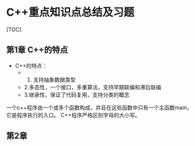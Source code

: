 #  **C++重点知识点总结及习题**

[TOC]

## **第1章 C++的特点**

- C++的特点：
  - 1. 支持抽象数据类型  
  - 2.多态性，一个接口，多重算法，支持早期联编和滞后联编
  - 3.继承性，保证了代码复用，支持分类的概念

一个c++程序由一个或多个函数构成，并且在这些函数中只有一个主函数main，它是程序执行的入口。
C++程序严格区别字母的大小写。

## 第2章
